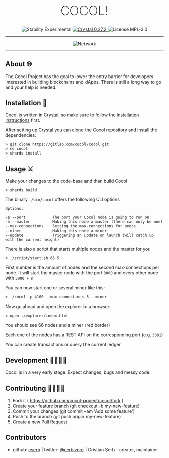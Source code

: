<h1 align="center" style="font-size: 40px; font-weight: 200;">COCOL!</h1>

<div align="center">
  <img src="https://img.shields.io/badge/Stability-Experimental-orange.svg?style=flat-square" alt="Stability Experimental" />
  <a href="https://crystal-lang.org">
    <img src="https://img.shields.io/badge/Crystal-0.27.2-blue.svg?style=flat-square" alt="Crystal 0.27.2" />
  </a>
  <img src="https://img.shields.io/badge/License-MPL--2.0-green.svg?style=flat-square" alt="License MPL-2.0" />
</div>

---

<p align="center">
  <img src="https://github.com/cocol-project/cocol/blob/master/img/demo2.gif" alt="Network" />
</p>

---

## About 🌐
The Cocol Project has the goal to lower the entry barrier for developers interested in building blockchains and dApps.
There is still a long way to go and your help is needed.

## Installation 🏹
Cocol is written in [Crystal](https://crystal-lang.org/), so make sure to follow the [installation instructions](https://crystal-lang.org/reference/installation/) first.

After setting up Crystal you can clone the Cocol repository and install the dependencies:
```shell
> git clone https://gitlab.com/cocol/cocol.git
> cd cocol
> shards install
```

## Usage ⚔
Make your changes to the code-base and than build Cocol
```shell
> shards build
```
The binary `./bin/cocol` offers the following CLI options

```text
Options:

-p --port            The port your Cocol node is going to run on
-m --master          Making this node a master (there can only be one)
--max-connections    Setting the max-connections for peers.
--miner              Making this node a miner
--update             Triggering an update on launch (will catch up with the current height)

```

There is also a script that starts multiple nodes and the master for you

```shell
> ./script/start.sh 66 5
```
First number is the amount of nodes and the second max-connections per node.
It will start the master node with the port `3000` and every other node with `3000 + n`


You can now start one or several miner like this:
```shell
> ./cocol -p 4100 --max-connections 5 --miner
```

Now go ahead and open the explorer in a browser:
```shell
> open ./explorer/index.html
```

You should see 66 nodes and a miner (red border)

Each one of the nodes has a REST API on the corresponding port (e.g. `3001`)

You can create transactions or query the current ledger

## Development 👨‍💻👩‍💻

Cocol is in a very early stage. Expect changes, bugs and messy code.

## Contributing 👷‍♂️👷‍♀️

1. Fork it ( https://github.com/cocol-project/cocol/fork )
2. Create your feature branch (git checkout -b my-new-feature)
3. Commit your changes (git commit -am 'Add some feature')
4. Push to the branch (git push origin my-new-feature)
5. Create a new Pull Request

## Contributors

- github: [cserb](https://github.com/cserb) | twitter: [@cerbivore](http://twitter.com/cerbivore) | Cristian Șerb - creator, maintainer
